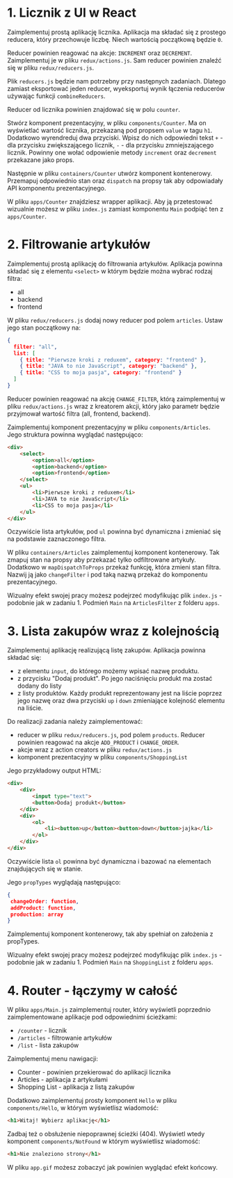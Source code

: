 # 1. Licznik z UI w React
Zaimplementuj prostą aplikację licznika. Aplikacja ma składać się z prostego reducera, który przechowuje liczbę. Niech wartością początkową będzie `0`.

Reducer powinien reagować na akcje: `INCREMENT` oraz `DECREMENT`. Zaimplementuj je w pliku `redux/actions.js`. Sam reducer powinien znaleźć się w pliku `redux/reducers.js`.

Plik `reducers.js` będzie nam potrzebny przy następnych zadaniach. Dlatego zamiast eksportować jeden reducer, wyeksportuj wynik łączenia reducerów używając funkcji `combineReducers`.

Reducer od licznika powinien znajdować się w polu `counter`.

Stwórz komponent prezentacyjny, w pliku `components/Counter`.  Ma on wyświetlać wartość licznika, przekazaną pod propsem `value` w tagu `h1`. 
Dodatkowo wyrendreduj dwa przyciski. Wpisz do nich odpowiedni tekst `+` - dla przycisku zwiększającego licznik, `-` - dla przycisku zmniejszającego licznik.
Powinny one wołać odpowienie metody `increment` oraz `decrement` przekazane jako props.

Następnie w pliku `containers/Counter` utwórz komponent kontenerowy. Przemapuj odpowiednio stan oraz `dispatch` na propsy tak aby odpowiadały API komponentu prezentacyjnego.

W pliku `apps/Counter` znajdziesz wrapper aplikacji. Aby ją przetestować wizualnie możesz w pliku `index.js` zamiast komponentu `Main` podpiąć ten z `apps/Counter`.

# 2. Filtrowanie artykułów
Zaimplementuj prostą aplikację do filtrowania artykułów. Aplikacja powinna składać się z elementu `<select>` w którym będzie można wybrać rodzaj filtra:

- all
- backend
- frontend

W pliku `redux/reducers.js` dodaj nowy reducer pod polem `articles`. Ustaw jego stan początkowy na:

```json
{
  filter: "all",
  list: [
    { title: "Pierwsze kroki z reduxem", category: "frontend" },
    { title: "JAVA to nie JavaScript", category: "backend" },
    { title: "CSS to moja pasja", category: "frontend" }
  ]
}
```

Reducer powinien reagować na akcję `CHANGE_FILTER`, którą zaimplementuj w pliku `redux/actions.js` wraz z kreatorem akcji, który jako parametr będzie przyjmował wartość filtra (all, frontend, backend).

Zaimplementuj komponent prezentacyjny w pliku `components/Articles`. Jego struktura powinna wyglądać następująco:
```html
<div>
    <select>
        <option>all</option>
        <option>backend</option>
        <option>frontend</option>
    </select>
    <ul>
        <li>Pierwsze kroki z reduxem</li>
        <li>JAVA to nie JavaScript</li>
        <li>CSS to moja pasja</li>
    </ul>
</div>
```

Oczywiście lista artykułów, pod `ul` powinna być dynamiczna i zmieniać się na podstawie zaznaczonego filtra.

W pliku `containers/Articles` zaimplementuj komponent kontenerowy. Tak zmapuj stan na propsy aby przekazać tylko odfiltrowane artykuły.
Dodatkowo w `mapDispatchToProps` przekaż funkcję, która zmieni stan filtra. Nazwij ją jako `changeFilter` i pod taką nazwą przekaż do komponentu prezentacyjnego.

Wizualny efekt swojej pracy możesz podejrzeć modyfikując plik `index.js` - podobnie jak w zadaniu 1. Podmień `Main` na `ArticlesFilter` z folderu `apps`.

# 3. Lista zakupów wraz z kolejnością
Zaimplementuj aplikację realizującą listę zakupów. Aplikacja powinna składać się:

- z elementu `input`, do którego możemy wpisać nazwę produktu.
- z przycisku "Dodaj produkt". Po jego naciśnięciu produkt ma zostać dodany do listy
- z listy produktów. Każdy produkt reprezentowany jest na liście poprzez jego nazwę oraz dwa przyciski `up` i `down` zmieniające kolejność elementu na liście.

Do realizacji zadania należy zaimplementować:

- reducer w pliku `redux/reducers.js`, pod polem `products`. Reducer powinien reagować na akcje `ADD_PRODUCT` i `CHANGE_ORDER`.
- akcje wraz z action creators w pliku `redux/actions.js`
- komponent prezentacyjny w pliku `components/ShoppingList`

Jego przykładowy output HTML:

```html
<div>
    <div>
        <input type="text">
        <button>Dodaj produkt</button>
    </div>
    <div>
        <ol>
            <li><button>up</button><button>down</button>jajka</li>
        </ol>
    </div>
</div>
```

Oczywiście lista `ol` powinna być dynamiczna i bazować na elementach znajdujących się w stanie.

Jego `propTypes` wyglądają następująco:

```json
{
 changeOrder: function,
 addProduct: function,
 production: array
}
```

Zaimplementuj komponent kontenerowy, tak aby spełniał on założenia z propTypes.

Wizualny efekt swojej pracy możesz podejrzeć modyfikując plik `index.js` - podobnie jak w zadaniu 1. Podmień `Main` na `ShoppingList` z folderu `apps`.

# 4. Router - łączymy w całość
W pliku `apps/Main.js` zaimplementuj router, który wyświetli poprzednio zaimplementowane aplikacje pod odpowiednimi ścieżkami:

- `/counter` - licznik
- `/articles` - filtrowanie artykułów
- `/list` - lista zakupów

Zaimplementuj menu nawigacji:

- Counter - powinien przekierować do aplikacji licznika
- Articles - aplikacja z artykułami
- Shopping List - aplikacja z listą zakupów

Dodatkowo zaimplementuj prosty komponent `Hello` w pliku `components/Hello`, w którym wyświetlisz wiadomość:

```html
<h1>Witaj! Wybierz aplikację</h1>
```

Zadbaj też o obsłużenie niepoprawnej ścieżki (404). Wyświetl wtedy komponent `components/NotFound` w którym wyświetlisz wiadomość:

```html
<h1>Nie znaleziono strony</h1>
```

W pliku `app.gif` możesz zobaczyć jak powinien wyglądać efekt końcowy.
